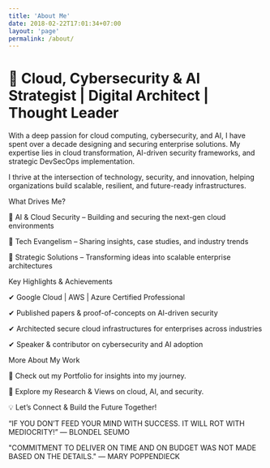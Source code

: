 ```yaml
---
title: 'About Me'
date: 2018-02-22T17:01:34+07:00
layout: 'page'
permalink: /about/
---
```

# 🚀 Cloud, Cybersecurity & AI Strategist | Digital Architect | Thought Leader 

 
 

With a deep passion for cloud computing, cybersecurity, and AI, I have spent over a decade designing and securing enterprise solutions. My expertise lies in cloud transformation, AI-driven security frameworks, and strategic DevSecOps implementation. 

 
 

I thrive at the intersection of technology, security, and innovation, helping organizations build scalable, resilient, and future-ready infrastructures. 

 
 

What Drives Me? 

 
 

🔹 AI & Cloud Security – Building and securing the next-gen cloud environments 

🔹 Tech Evangelism – Sharing insights, case studies, and industry trends 

🔹 Strategic Solutions – Transforming ideas into scalable enterprise architectures 

 
 

Key Highlights & Achievements 

 
 

✔ Google Cloud | AWS | Azure Certified Professional 

✔ Published papers & proof-of-concepts on AI-driven security 

✔ Architected secure cloud infrastructures for enterprises across industries 

✔ Speaker & contributor on cybersecurity and AI adoption 

 
 

More About My Work 

 
 

📌 Check out my Portfolio for insights into my journey. 

📌 Explore my Research & Views on cloud, AI, and security. 

 
 

💡 Let’s Connect & Build the Future Together! 

 

“IF YOU DON’T FEED YOUR MIND WITH SUCCESS. IT WILL ROT WITH MEDIOCRITY!”
― BLONDEL SEUMO

"COMMITMENT TO DELIVER ON TIME AND ON BUDGET WAS NOT MADE BASED ON THE DETAILS." 
― MARY POPPENDIECK

